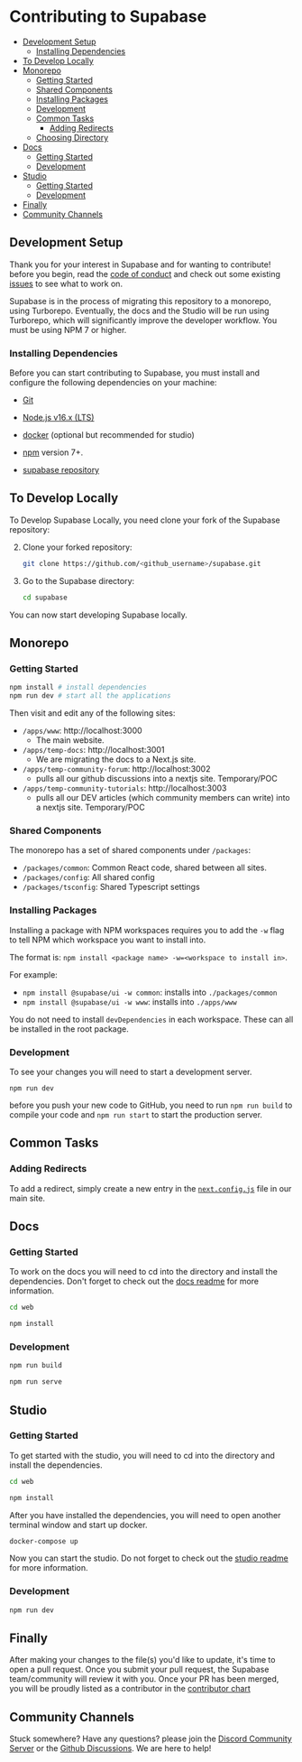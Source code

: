 # Contributing to Supabase

- [Development Setup](#development-setup)
  - [Installing Dependencies](#installing-dependencies)
- [To Develop Locally](#to-develop-locally)
- [Monorepo](#monorepo)
  - [Getting Started](#getting-started)
  - [Shared Components](#shared-components)
  - [Installing Packages](#installing-packages)
  - [Development](#development)
  - [Common Tasks](#common-tasks)
    - [Adding Redirects](#adding-redirects)
  - [Choosing Directory](#choosing-directory)
- [Docs](#docs)
  - [Getting Started](#getting-started)
  - [Development](#development)
- [Studio](#studio)
  - [Getting Started](#getting-started)
  - [Development](#development)
- [Finally](#finally)
- [Community Channels](#community-channels)

## Development Setup

Thank you for your interest in Supabase and for wanting to contribute! before you begin, read the [code of conduct](https://github.com/supabase/.github/blob/main/CODE_OF_CONDUCT.md) and check out some existing [issues](https://github.com/supabase/supabase/issues) to see what to work on.

Supabase is in the process of migrating this repository to a monorepo, using Turborepo. Eventually, the docs and the Studio will be run using Turborepo, which will significantly improve the developer workflow. You must be using NPM 7 or higher.

### Installing Dependencies

Before you can start contributing to Supabase, you must install and configure the following dependencies on your machine:

- [Git](http://git-scm.com/)

- [Node.js v16.x (LTS)](http://nodejs.org)

- [docker](https://www.docker.com/) (optional but recommended for studio)

- [npm](https://www.npmjs.com/) version 7+.

- [supabase repository](https://github.com/supabase/supabase/fork)

## To Develop Locally

To Develop Supabase Locally, you need clone your fork of the Supabase repository:

2. Clone your forked repository:

   ```sh
   git clone https://github.com/<github_username>/supabase.git
   ```

3. Go to the Supabase directory:
   ```sh
   cd supabase
   ```

You can now start developing Supabase locally.

## Monorepo

### Getting Started

```sh
npm install # install dependencies
npm run dev # start all the applications
```

Then visit and edit any of the following sites:

- `/apps/www`: http://localhost:3000
  - The main website.
- `/apps/temp-docs`: http://localhost:3001
  - We are migrating the docs to a Next.js site.
- `/apps/temp-community-forum`: http://localhost:3002
  - pulls all our github discussions into a nextjs site. Temporary/POC
- `/apps/temp-community-tutorials`: http://localhost:3003
  - pulls all our DEV articles (which community members can write) into a nextjs site. Temporary/POC

### Shared Components

The monorepo has a set of shared components under `/packages`:

- `/packages/common`: Common React code, shared between all sites.
- `/packages/config`: All shared config
- `/packages/tsconfig`: Shared Typescript settings

### Installing Packages

Installing a package with NPM workspaces requires you to add the `-w` flag to tell NPM which workspace you want to install into.

The format is: `npm install <package name> -w=<workspace to install in>`.

For example:

- `npm install @supabase/ui -w common`: installs into `./packages/common`
- `npm install @supabase/ui -w www`: installs into `./apps/www`

You do not need to install `devDependencies` in each workspace. These can all be installed in the root package.

### Development

To see your changes you will need to start a development server.

`npm run dev`

before you push your new code to GitHub, you need to run `npm run build` to compile your code and `npm run start` to start the production server.

## Common Tasks

### Adding Redirects

To add a redirect, simply create a new entry in the [`next.config.js`](https://github.com/supabase/supabase/blob/master/apps/www/next.config.js) file in our main site.

## Docs

### Getting Started

To work on the docs you will need to cd into the directory and install the dependencies. Don't forget to check out the [docs readme]() for more information.

```sh
cd web
```

```sh
npm install
```

### Development

```sh
npm run build
```

```sh
npm run serve
```

## Studio

### Getting Started

To get started with the studio, you will need to cd into the directory and install the dependencies.

```sh
cd web
```

```sh
npm install
```

After you have installed the dependencies, you will need to open another terminal window and start up docker.

```sh
docker-compose up
```

Now you can start the studio. Do not forget to check out the [studio readme]() for more information.

### Development

```sh
npm run dev
```

## Finally

After making your changes to the file(s) you'd like to update, it's time to open a pull request. Once you submit your pull request, the Supabase team/community will review it with you. Once your PR has been merged, you will be proudly listed as a contributor in the [contributor chart](https://github.com/supabase/supabase/graphs/contributors)

## Community Channels

Stuck somewhere? Have any questions? please join the [Discord Community Server](https://discord.supabase.com/) or the [Github Discussions](https://github.com/supabase/supabase/discussions). We are here to help!
